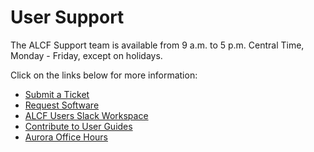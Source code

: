 # User Support

The ALCF Support team is available from 9 a.m. to 5 p.m. Central Time, Monday - Friday, except on holidays. 

Click on the links below for more information:

- [Submit a Ticket](https://docs.alcf.anl.gov/support/technical-support/)
- [Request Software](https://docs.alcf.anl.gov/support/software-requests/)
- [ALCF Users Slack Workspace](https://docs.alcf.anl.gov/support/alcf-users-slack/)
- [Contribute to User Guides](https://docs.alcf.anl.gov/support/docs-issues/)
- [Aurora Office Hours](https://docs.alcf.anl.gov/support/office-hours/)
